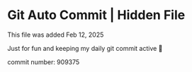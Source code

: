 # Git Auto Commit | Hidden File

This file was added Feb 12, 2025

Just for fun and keeping my daily git commit active 🤪

commit number: 909375
